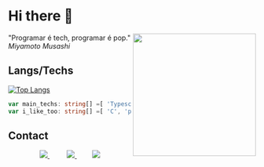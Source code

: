 # Hi there 👋 

<img height='250px' align='right' src="https://media.tenor.com/GfuuLvIZ5-4AAAAM/a-hat-in-time-gaming.gif">

"Programar é tech, programar é pop." *Miyamoto Musashi*

## Langs/Techs

[![Top Langs](https://github-readme-stats.vercel.app/api/top-langs/?username=DanielNasc&layout=compact&langs_count=6&theme=radical&hide=css,scss,ejs,html,yacc)](https://github.com/anuraghazra/github-readme-stats)

```ts
var main_techs: string[] =[ 'Typescript', 'NodeJs', 'React', 'Postgres', 'MongoDB', 'Firebase' ]
var i_like_too: string[] =[ 'C', 'python', 'old consoles Assembly (NES, SNES, Mega Drive/Genesis)', 'MATH' ]
```

## Contact

<div align='center'>   
  <a  href='https://twitter.com/cccounte'>
    <img src='https://img.shields.io/badge/Twitter-1DA1F2?style=for-the-badge&logo=twitter&logoColor=white'>
   </a> 
   &nbsp;&nbsp;&nbsp;&nbsp;&nbsp;&nbsp;&nbsp;&nbsp;
  <a href ='mailto:danielnasc15987@gmail.com'>
    <img src='https://img.shields.io/badge/Gmail-D14836?style=for-the-badge&logo=gmail&logoColor=white'>
  </a>
  &nbsp;&nbsp;&nbsp;&nbsp;&nbsp;&nbsp;&nbsp;
  <a href='https://www.linkedin.com/in/daniel-nascimento-3ct/'>
    <img src='https://img.shields.io/badge/linkedin-%230077B5.svg?style=for-the-badge&logo=linkedin&logoColor=white'>
  </a>
</div>
